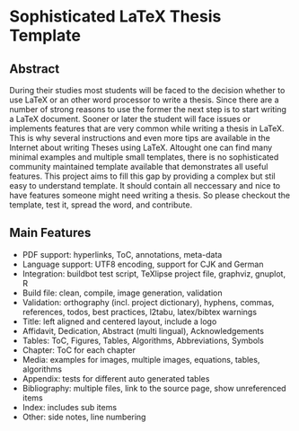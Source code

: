 Sophisticated LaTeX Thesis Template
===================================

Abstract
--------

During their studies most students will be faced to the decision whether
to use LaTeX or an other word processor to write a thesis. Since there are a
number of strong reasons to use the former the next step is to start
writing a LaTeX document.
Sooner or later the student will face issues or implements features that
are very common while writing a thesis in LaTeX. This is why several
instructions and even more tips are available in the Internet about
writing Theses using LaTeX. Altought one can find many minimal examples
and multiple small templates, there is no sophisticated community maintained
template available that demonstrates all useful features.
This project aims to fill this gap by providing a complex but stil easy
to understand template. It should contain all neccessary and nice to have
features someone might need writing a thesis.
So please checkout the template, test it, spread the word, and contribute.

Main Features
-------------

* PDF support: hyperlinks, ToC, annotations, meta-data
* Language support: UTF8 encoding, support for CJK and German
* Integration: buildbot test script, TeXlipse project file, graphviz, gnuplot, R
* Build file: clean, compile, image generation, validation
* Validation: orthography (incl. project dictionary), hyphens, commas, references, todos, best practices, l2tabu, latex/bibtex warnings
* Title: left aligned and centered layout, include a logo
* Affidavit, Dedication, Abstract (multi lingual), Acknowledgements
* Tables: ToC, Figures, Tables, Algorithms, Abbreviations, Symbols
* Chapter: ToC for each chapter
* Media: examples for images, multiple images, equations, tables, algorithms
* Appendix: tests for different auto generated tables
* Bibliography: multiple files, link to the source page, show unreferenced items
* Index: includes sub items
* Other: side notes, line numbering
